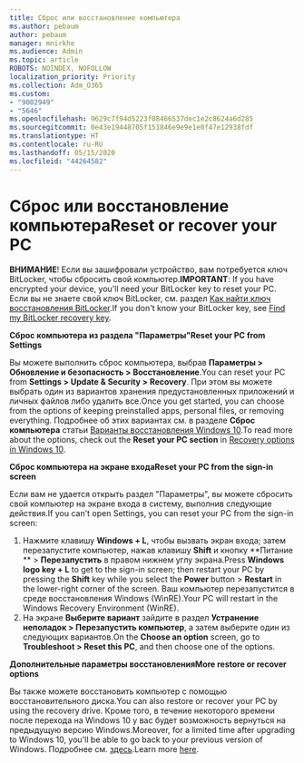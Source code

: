 ```yaml
---
title: Сброс или восстановление компьютера
ms.author: pebaum
author: pebaum
manager: mnirkhe
ms.audience: Admin
ms.topic: article
ROBOTS: NOINDEX, NOFOLLOW
localization_priority: Priority
ms.collection: Adm_O365
ms.custom:
- "9002949"
- "5646"
ms.openlocfilehash: 9629c7f94d5223f08466537dec1e2c8624a6d285
ms.sourcegitcommit: 0e43e19448705f151846e9e9e1e0f47e12938fdf
ms.translationtype: HT
ms.contentlocale: ru-RU
ms.lasthandoff: 05/15/2020
ms.locfileid: "44264582"
---
```

# <a name="reset-or-recover-your-pc"></a><span data-ttu-id="93552-102">Сброс или восстановление компьютера</span><span class="sxs-lookup"><span data-stu-id="93552-102">Reset or recover your PC</span></span>

<span data-ttu-id="93552-103">**ВНИМАНИЕ**! Если вы зашифровали устройство, вам потребуется ключ BitLocker, чтобы сбросить свой компьютер.</span><span class="sxs-lookup"><span data-stu-id="93552-103">**IMPORTANT**: If you have encrypted your device, you'll need your BitLocker key to reset your PC.</span></span> <span data-ttu-id="93552-104">Если вы не знаете свой ключ BitLocker, см. раздел [Как найти ключ восстановления BitLocker](https://support.microsoft.com/help/4026181/windows-10-find-my-bitlocker-recovery-key).</span><span class="sxs-lookup"><span data-stu-id="93552-104">If you don't know your BitLocker key, see [Find my BitLocker recovery key](https://support.microsoft.com/help/4026181/windows-10-find-my-bitlocker-recovery-key).</span></span>

<span data-ttu-id="93552-105">**Сброс компьютера из раздела "Параметры"**</span><span class="sxs-lookup"><span data-stu-id="93552-105">**Reset your PC from Settings**</span></span>

<span data-ttu-id="93552-106">Вы можете выполнить сброс компьютера, выбрав **Параметры > Обновление и безопасность > Восстановление**.</span><span class="sxs-lookup"><span data-stu-id="93552-106">You can reset your PC from **Settings > Update & Security > Recovery**.</span></span> <span data-ttu-id="93552-107">При этом вы можете выбрать один из вариантов хранения предустановленных приложений и личных файлов либо удалить все.</span><span class="sxs-lookup"><span data-stu-id="93552-107">Once you get started, you can choose from the options of keeping preinstalled apps, personal files, or removing everything.</span></span> <span data-ttu-id="93552-108">Подробнее об этих вариантах см. в разделе **Сброс компьютера** статьи [Варианты восстановления Windows 10](https://support.microsoft.com/help/12415/windows-10-recovery-options).</span><span class="sxs-lookup"><span data-stu-id="93552-108">To read more about the options, check out the **Reset your PC section** in [Recovery options in Windows 10](https://support.microsoft.com/help/12415/windows-10-recovery-options).</span></span>

<span data-ttu-id="93552-109">**Сброс компьютера на экране входа**</span><span class="sxs-lookup"><span data-stu-id="93552-109">**Reset your PC from the sign-in screen**</span></span>

<span data-ttu-id="93552-110">Если вам не удается открыть раздел "Параметры", вы можете сбросить свой компьютер на экране входа в систему, выполнив следующие действия.</span><span class="sxs-lookup"><span data-stu-id="93552-110">If you can't open Settings, you can reset your PC from the sign-in screen:</span></span>

1. <span data-ttu-id="93552-111">Нажмите клавишу **Windows + L**, чтобы вызвать экран входа; затем перезапустите компьютер, нажав клавишу **Shift** и кнопку \*\*Питание \*\* > **Перезапустить** в правом нижнем углу экрана.</span><span class="sxs-lookup"><span data-stu-id="93552-111">Press **Windows logo key + L** to get to the sign-in screen; then restart your PC by pressing the **Shift** key while you select the **Power** button > **Restart** in the lower-right corner of the screen.</span></span> <span data-ttu-id="93552-112">Ваш компьютер перезапустится в среде восстановления Windows (WinRE).</span><span class="sxs-lookup"><span data-stu-id="93552-112">Your PC will restart in the Windows Recovery Environment (WinRE).</span></span>
2. <span data-ttu-id="93552-113">На экране **Выберите вариант** зайдите в раздел **Устранение неполадок > Перезапустить компьютер**, а затем выберите один из следующих вариантов.</span><span class="sxs-lookup"><span data-stu-id="93552-113">On the **Choose an option** screen, go to **Troubleshoot > Reset this PC**, and then choose one of the options.</span></span>

<span data-ttu-id="93552-114">**Дополнительные параметры восстановления**</span><span class="sxs-lookup"><span data-stu-id="93552-114">**More restore or recover options**</span></span>

<span data-ttu-id="93552-115">Вы также можете восстановить компьютер с помощью восстановительного диска.</span><span class="sxs-lookup"><span data-stu-id="93552-115">You can also restore or recover your PC by using the recovery drive.</span></span> <span data-ttu-id="93552-116">Кроме того, в течение некоторого времени после перехода на Windows 10 у вас будет возможность вернуться на предыдущую версию Windows.</span><span class="sxs-lookup"><span data-stu-id="93552-116">Moreover, for a limited time after upgrading to Windows 10, you'll be able to go back to your previous version of Windows.</span></span> <span data-ttu-id="93552-117">Подробнее см. [здесь](https://support.microsoft.com/help/12415/windows-10-recovery-options).</span><span class="sxs-lookup"><span data-stu-id="93552-117">Learn more [here](https://support.microsoft.com/help/12415/windows-10-recovery-options).</span></span>
